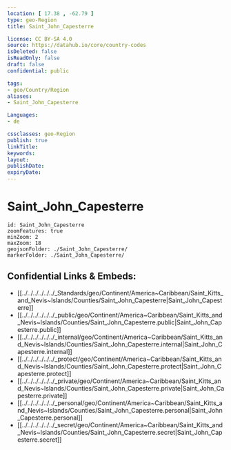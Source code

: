 ```yaml
---
location: [ 17.38 , -62.79 ] 
type: geo-Region
title: Saint_John_Capesterre

license: CC BY-SA 4.0
source: https://datahub.io/core/country-codes
isDeleted: false
isReadOnly: false
draft: false
confidential: public

tags:
- geo/Country/Region
aliases:
- Saint_John_Capesterre

Languages:
- de

cssclasses: geo-Region
publish: true
linkTitle: 
keywords: 
layout: 
publishDate: 
expiryDate: 
---
```


# Saint_John_Capesterre

```leaflet
id: Saint_John_Capesterre
zoomFeatures: true 
minZoom: 2 
maxZoom: 18
geojsonFolder: ./Saint_John_Capesterre/
markerFolder: ./Saint_John_Capesterre/
```


## Confidential Links & Embeds: 
- [[../../../../../../_Standards/geo/Continent/America~Caribbean/Saint_Kitts_and_Nevis~Islands/Counties/Saint_John_Capesterre|Saint_John_Capesterre]] 
- [[../../../../../../_public/geo/Continent/America~Caribbean/Saint_Kitts_and_Nevis~Islands/Counties/Saint_John_Capesterre.public|Saint_John_Capesterre.public]] 
- [[../../../../../../_internal/geo/Continent/America~Caribbean/Saint_Kitts_and_Nevis~Islands/Counties/Saint_John_Capesterre.internal|Saint_John_Capesterre.internal]] 
- [[../../../../../../_protect/geo/Continent/America~Caribbean/Saint_Kitts_and_Nevis~Islands/Counties/Saint_John_Capesterre.protect|Saint_John_Capesterre.protect]] 
- [[../../../../../../_private/geo/Continent/America~Caribbean/Saint_Kitts_and_Nevis~Islands/Counties/Saint_John_Capesterre.private|Saint_John_Capesterre.private]] 
- [[../../../../../../_personal/geo/Continent/America~Caribbean/Saint_Kitts_and_Nevis~Islands/Counties/Saint_John_Capesterre.personal|Saint_John_Capesterre.personal]] 
- [[../../../../../../_secret/geo/Continent/America~Caribbean/Saint_Kitts_and_Nevis~Islands/Counties/Saint_John_Capesterre.secret|Saint_John_Capesterre.secret]] 

